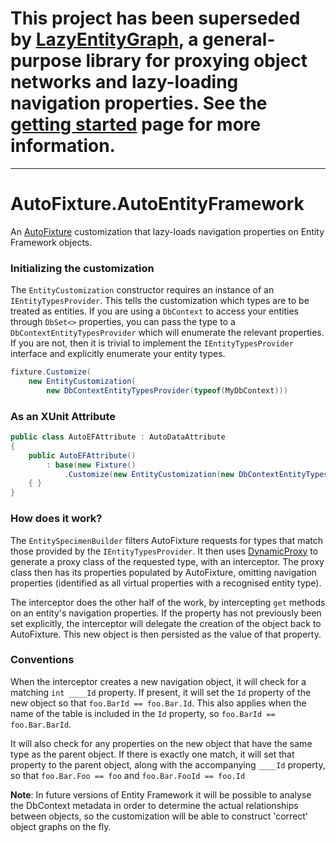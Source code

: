 # This project has been superseded by [LazyEntityGraph](https://github.com/alexfoxgill/LazyEntityGraph), a general-purpose library for proxying object networks and lazy-loading navigation properties. See the [getting started](https://github.com/alexfoxgill/LazyEntityGraph/wiki) page for more information.

***

AutoFixture.AutoEntityFramework
===============================

An [AutoFixture](https://github.com/AutoFixture/AutoFixture) customization that lazy-loads navigation properties on Entity Framework objects.

### Initializing the customization

The `EntityCustomization` constructor requires an instance of an `IEntityTypesProvider`. This tells the customization which types are to be treated as entities. If you are using a `DbContext` to access your entities through `DbSet<>` properties, you can pass the type to a `DbContextEntityTypesProvider` which will enumerate the relevant properties. If you are not, then it is trivial to implement the `IEntityTypesProvider` interface and explicitly enumerate your entity types.

```C#
fixture.Customize(
    new EntityCustomization(
        new DbContextEntityTypesProvider(typeof(MyDbContext)))
```

### As an XUnit Attribute

```C#
public class AutoEFAttribute : AutoDataAttribute
{
    public AutoEFAttribute()
        : base(new Fixture()
            .Customize(new EntityCustomization(new DbContextEntityTypesProvider(typeof(MyDbContext)))))
    { }
}
```

### How does it work?

The `EntitySpecimenBuilder` filters AutoFixture requests for types that match those provided by the `IEntityTypesProvider`. It then uses [DynamicProxy](http://www.castleproject.org/projects/dynamicproxy/) to generate a proxy class of the requested type, with an interceptor. The proxy class then has its properties populated by AutoFixture, omitting navigation properties (identified as all virtual properties with a recognised entity type).

The interceptor does the other half of the work, by intercepting `get` methods on an entity's navigation properties. If the property has not previously been set explicitly, the interceptor will delegate the creation of the object back to AutoFixture. This new object is then persisted as the value of that property.

### Conventions

When the interceptor creates a new navigation object, it will check for a matching `int ____Id` property. If present, it will set the `Id` property of the new object so that `foo.BarId == foo.Bar.Id`. This also applies when the name of the table is included in the `Id` property, so `foo.BarId == foo.Bar.BarId`.

It will also check for any properties on the new object that have the same type as the parent object. If there is exactly one match, it will set that property to the parent object, along with the accompanying `____Id` property, so that `foo.Bar.Foo == foo` and `foo.Bar.FooId == foo.Id`

**Note**: In future versions of Entity Framework it will be possible to analyse the DbContext metadata in order to determine the actual relationships between objects, so the customization will be able to construct 'correct' object graphs on the fly.
